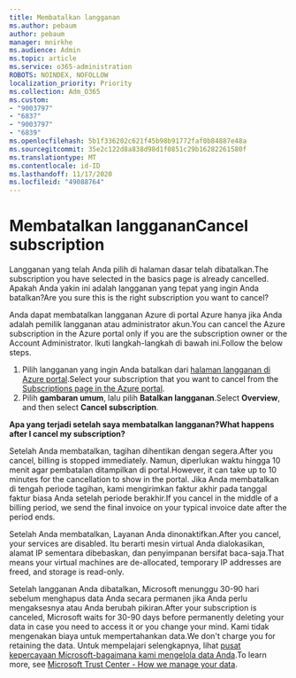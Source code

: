 ```yaml
---
title: Membatalkan langganan
ms.author: pebaum
author: pebaum
manager: mnirkhe
ms.audience: Admin
ms.topic: article
ms.service: o365-administration
ROBOTS: NOINDEX, NOFOLLOW
localization_priority: Priority
ms.collection: Adm_O365
ms.custom:
- "9003797"
- "6837"
- "9003797"
- "6839"
ms.openlocfilehash: 5b1f336202c621f45b98b91772faf0b84887e48a
ms.sourcegitcommit: 35e2c122d8a838d98d1f0851c29b16282261580f
ms.translationtype: MT
ms.contentlocale: id-ID
ms.lasthandoff: 11/17/2020
ms.locfileid: "49088764"
---
```

# <a name="cancel-subscription"></a><span data-ttu-id="d2a99-102">Membatalkan langganan</span><span class="sxs-lookup"><span data-stu-id="d2a99-102">Cancel subscription</span></span>

<span data-ttu-id="d2a99-103">Langganan yang telah Anda pilih di halaman dasar telah dibatalkan.</span><span class="sxs-lookup"><span data-stu-id="d2a99-103">The subscription you have selected in the basics page is already cancelled.</span></span> <span data-ttu-id="d2a99-104">Apakah Anda yakin ini adalah langganan yang tepat yang ingin Anda batalkan?</span><span class="sxs-lookup"><span data-stu-id="d2a99-104">Are you sure this is the right subscription you want to cancel?</span></span>

<span data-ttu-id="d2a99-105">Anda dapat membatalkan langganan Azure di portal Azure hanya jika Anda adalah pemilik langganan atau administrator akun.</span><span class="sxs-lookup"><span data-stu-id="d2a99-105">You can cancel the Azure subscription in the Azure portal only if you are the subscription owner or the Account Administrator.</span></span> <span data-ttu-id="d2a99-106">Ikuti langkah-langkah di bawah ini.</span><span class="sxs-lookup"><span data-stu-id="d2a99-106">Follow the below steps.</span></span>

1. <span data-ttu-id="d2a99-107">Pilih langganan yang ingin Anda batalkan dari [halaman langganan di Azure portal](https://ms.portal.azure.com/#blade/Microsoft_Azure_Billing/SubscriptionsBlade).</span><span class="sxs-lookup"><span data-stu-id="d2a99-107">Select your subscription that you want to cancel from the [Subscriptions page in the Azure portal](https://ms.portal.azure.com/#blade/Microsoft_Azure_Billing/SubscriptionsBlade).</span></span>
2. <span data-ttu-id="d2a99-108">Pilih **gambaran umum**, lalu pilih **Batalkan langganan**.</span><span class="sxs-lookup"><span data-stu-id="d2a99-108">Select **Overview**, and then select **Cancel subscription**.</span></span>

<span data-ttu-id="d2a99-109">**Apa yang terjadi setelah saya membatalkan langganan?**</span><span class="sxs-lookup"><span data-stu-id="d2a99-109">**What happens after I cancel my subscription?**</span></span>

<span data-ttu-id="d2a99-110">Setelah Anda membatalkan, tagihan dihentikan dengan segera.</span><span class="sxs-lookup"><span data-stu-id="d2a99-110">After you cancel, billing is stopped immediately.</span></span> <span data-ttu-id="d2a99-111">Namun, diperlukan waktu hingga 10 menit agar pembatalan ditampilkan di portal.</span><span class="sxs-lookup"><span data-stu-id="d2a99-111">However, it can take up to 10 minutes for the cancellation to show in the portal.</span></span> <span data-ttu-id="d2a99-112">Jika Anda membatalkan di tengah periode tagihan, kami mengirimkan faktur akhir pada tanggal faktur biasa Anda setelah periode berakhir.</span><span class="sxs-lookup"><span data-stu-id="d2a99-112">If you cancel in the middle of a billing period, we send the final invoice on your typical invoice date after the period ends.</span></span>

<span data-ttu-id="d2a99-113">Setelah Anda membatalkan, Layanan Anda dinonaktifkan.</span><span class="sxs-lookup"><span data-stu-id="d2a99-113">After you cancel, your services are disabled.</span></span> <span data-ttu-id="d2a99-114">Itu berarti mesin virtual Anda dialokasikan, alamat IP sementara dibebaskan, dan penyimpanan bersifat baca-saja.</span><span class="sxs-lookup"><span data-stu-id="d2a99-114">That means your virtual machines are de-allocated, temporary IP addresses are freed, and storage is read-only.</span></span>

<span data-ttu-id="d2a99-115">Setelah langganan Anda dibatalkan, Microsoft menunggu 30-90 hari sebelum menghapus data Anda secara permanen jika Anda perlu mengaksesnya atau Anda berubah pikiran.</span><span class="sxs-lookup"><span data-stu-id="d2a99-115">After your subscription is canceled, Microsoft waits for 30-90 days before permanently deleting your data in case you need to access it or you change your mind.</span></span> <span data-ttu-id="d2a99-116">Kami tidak mengenakan biaya untuk mempertahankan data.</span><span class="sxs-lookup"><span data-stu-id="d2a99-116">We don't charge you for retaining the data.</span></span> <span data-ttu-id="d2a99-117">Untuk mempelajari selengkapnya, lihat [pusat kepercayaan Microsoft-bagaimana kami mengelola data Anda](https://www.microsoft.com/trust-center/privacy/data-management#leave).</span><span class="sxs-lookup"><span data-stu-id="d2a99-117">To learn more, see [Microsoft Trust Center - How we manage your data](https://www.microsoft.com/trust-center/privacy/data-management#leave).</span></span>

